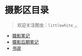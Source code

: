 # 摄影区目录

> 欢迎关注图虫：`littlewhite_`。

- [摄影笔记](./摄影笔记/index.md)
- [摄影后期笔记](./后期笔记/index.md)
- [书说](./书说/index.md)